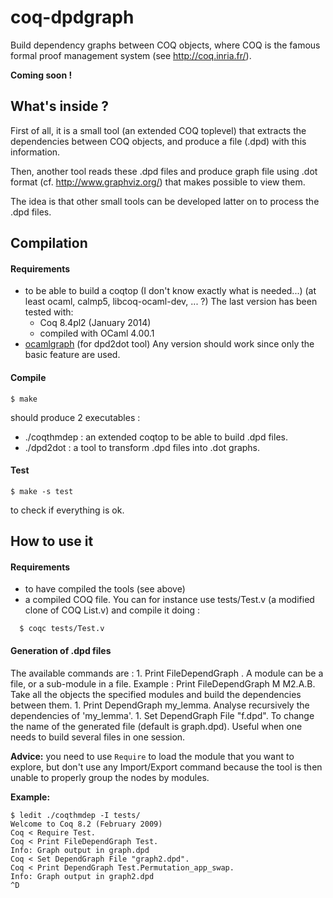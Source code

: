 # coq-dpdgraph

Build dependency graphs between COQ objects,
where COQ is the famous formal proof management system (see
http://coq.inria.fr/).

**Coming soon !**

## What's inside ?

First of all, it is a small tool (an extended COQ toplevel) that extracts the
dependencies between COQ objects, and produce a file (.dpd) with this 
information.

Then, another tool reads these .dpd files and produce graph file
using .dot format (cf. http://www.graphviz.org/) that makes possible to view
them.

The idea is that other small tools can be developed latter on to process
the .dpd files.

## Compilation

#### Requirements

- to be able to build a coqtop (I don't know exactly what is needed...)
   (at least ocaml, calmp5, libcoq-ocaml-dev, ... ?)
  The last version has been tested with:
  - Coq 8.4pl2 (January 2014)
  - compiled with OCaml 4.00.1
- [ocamlgraph](http://ocamlgraph.lri.fr/) (for dpd2dot tool)
  Any version should work since only the basic feature are used.

#### Compile

    $ make

should produce 2 executables :
- ./coqthmdep : an extended coqtop to be able to build .dpd files.
- ./dpd2dot : a tool to transform .dpd files into .dot graphs.

#### Test

    $ make -s test

to check if everything is ok.

## How to use it

#### Requirements

- to have compiled the tools (see above)
- a compiled COQ file.
  You can for instance use tests/Test.v (a modified clone of COQ List.v)
   and compile it doing :
```
  $ coqc tests/Test.v
```


#### Generation of .dpd files

The available commands are :
1.
     Print FileDependGraph <module name list>.
   A module can be a file, or a sub-module in a file.
   Example :  Print FileDependGraph M M2.A.B.
   Take all the objects the specified modules and build the dependencies
   between them.
1.
    Print DependGraph my_lemma.
  Analyse recursively the dependencies of 'my_lemma'.
1.
    Set DependGraph File "f.dpd".
  To change the name of the generated file (default is graph.dpd).
  Useful when one needs to build several files in one session.

**Advice:**
you need to use ``Require`` to load the module that you want to explore,
    but don't use any Import/Export command because the tool is then unable
    to properly group the nodes by modules.

**Example:**
```
$ ledit ./coqthmdep -I tests/
Welcome to Coq 8.2 (February 2009)
Coq < Require Test.
Coq < Print FileDependGraph Test.
Info: Graph output in graph.dpd
Coq < Set DependGraph File "graph2.dpd".
Coq < Print DependGraph Test.Permutation_app_swap.
Info: Graph output in graph2.dpd
^D
```


